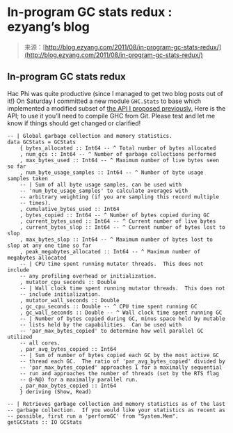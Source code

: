 <!--yml
category: 未分类
date: 2024-07-01 18:17:41
-->

# In-program GC stats redux : ezyang’s blog

> 来源：[http://blog.ezyang.com/2011/08/in-program-gc-stats-redux/](http://blog.ezyang.com/2011/08/in-program-gc-stats-redux/)

## In-program GC stats redux

Hac Phi was quite productive (since I managed to get two blog posts out of it!) On Saturday I committed a new module `GHC.Stats` to base which implemented a modified subset of [the API I proposed previously.](http://blog.ezyang.com/2011/07/in-program-gc-stats-for-ghc/) Here is the API; to use it you’ll need to compile GHC from Git. Please test and let me know if things should get changed or clarified!

```
-- | Global garbage collection and memory statistics.
data GCStats = GCStats
    { bytes_allocated :: Int64 -- ^ Total number of bytes allocated
    , num_gcs :: Int64 -- ^ Number of garbage collections performed
    , max_bytes_used :: Int64 -- ^ Maximum number of live bytes seen so far
    , num_byte_usage_samples :: Int64 -- ^ Number of byte usage samples taken
    -- | Sum of all byte usage samples, can be used with
    -- 'num_byte_usage_samples' to calculate averages with
    -- arbitrary weighting (if you are sampling this record multiple
    -- times).
    , cumulative_bytes_used :: Int64
    , bytes_copied :: Int64 -- ^ Number of bytes copied during GC
    , current_bytes_used :: Int64 -- ^ Current number of live bytes
    , current_bytes_slop :: Int64 -- ^ Current number of bytes lost to slop
    , max_bytes_slop :: Int64 -- ^ Maximum number of bytes lost to slop at any one time so far
    , peak_megabytes_allocated :: Int64 -- ^ Maximum number of megabytes allocated
    -- | CPU time spent running mutator threads.  This does not include
    -- any profiling overhead or initialization.
    , mutator_cpu_seconds :: Double
    -- | Wall clock time spent running mutator threads.  This does not
    -- include initialization.
    , mutator_wall_seconds :: Double
    , gc_cpu_seconds :: Double -- ^ CPU time spent running GC
    , gc_wall_seconds :: Double -- ^ Wall clock time spent running GC
    -- | Number of bytes copied during GC, minus space held by mutable
    -- lists held by the capabilities.  Can be used with
    -- 'par_max_bytes_copied' to determine how well parallel GC utilized
    -- all cores.
    , par_avg_bytes_copied :: Int64
    -- | Sum of number of bytes copied each GC by the most active GC
    -- thread each GC.  The ratio of 'par_avg_bytes_copied' divided by
    -- 'par_max_bytes_copied' approaches 1 for a maximally sequential
    -- run and approaches the number of threads (set by the RTS flag
    -- @-N@) for a maximally parallel run.
    , par_max_bytes_copied :: Int64
    } deriving (Show, Read)

-- | Retrieves garbage collection and memory statistics as of the last
-- garbage collection.  If you would like your statistics as recent as
-- possible, first run a 'performGC' from "System.Mem".
getGCStats :: IO GCStats

```